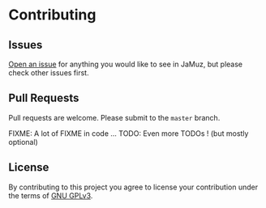 # Contributing

## Issues

[Open an issue](https://github.com/phramusca/JaMuz/issues?state=open) for anything you would like to see in JaMuz, but please check other issues first.

## Pull Requests

Pull requests are welcome.
Please submit to the `master` branch.

FIXME: A lot of FIXME in code ...
TODO: Even more TODOs ! (but mostly optional)

## License

By contributing to this project you agree to license your contribution under the terms of [GNU GPLv3](LICENSE).
